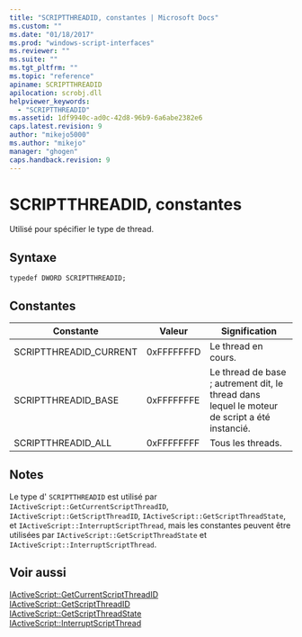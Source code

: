 ```yaml
---
title: "SCRIPTTHREADID, constantes | Microsoft Docs"
ms.custom: ""
ms.date: "01/18/2017"
ms.prod: "windows-script-interfaces"
ms.reviewer: ""
ms.suite: ""
ms.tgt_pltfrm: ""
ms.topic: "reference"
apiname: SCRIPTTHREADID
apilocation: scrobj.dll
helpviewer_keywords: 
  - "SCRIPTTHREADID"
ms.assetid: 1df9940c-ad0c-42d8-96b9-6a6abe2382e6
caps.latest.revision: 9
author: "mikejo5000"
ms.author: "mikejo"
manager: "ghogen"
caps.handback.revision: 9
---
```

# SCRIPTTHREADID, constantes
Utilisé pour spécifier le type de thread.  
  
## Syntaxe  
  
```  
typedef DWORD SCRIPTTHREADID;  
```  
  
## Constantes  
  
|Constante|Valeur|Signification|  
|---------------|------------|-------------------|  
|SCRIPTTHREADID\_CURRENT|0xFFFFFFFD|Le thread en cours.|  
|SCRIPTTHREADID\_BASE|0xFFFFFFFE|Le thread de base ; autrement dit, le thread dans lequel le moteur de script a été instancié.|  
|SCRIPTTHREADID\_ALL|0xFFFFFFFF|Tous les threads.|  
  
## Notes  
 Le type d' `SCRIPTTHREADID` est utilisé par `IActiveScript::GetCurrentScriptThreadID`, `IActiveScript::GetScriptThreadID`, `IActiveScript::GetScriptThreadState`, et `IActiveScript::InterruptScriptThread`, mais les constantes peuvent être utilisées par `IActiveScript::GetScriptThreadState` et `IActiveScript::InterruptScriptThread`.  
  
## Voir aussi  
 [IActiveScript::GetCurrentScriptThreadID](../../winscript/reference/iactivescript-getcurrentscriptthreadid.md)   
 [IActiveScript::GetScriptThreadID](../../winscript/reference/iactivescript-getscriptthreadid.md)   
 [IActiveScript::GetScriptThreadState](../../winscript/reference/iactivescript-getscriptthreadstate.md)   
 [IActiveScript::InterruptScriptThread](../../winscript/reference/iactivescript-interruptscriptthread.md)